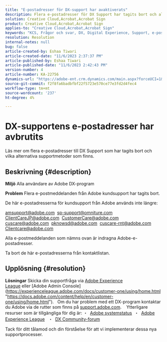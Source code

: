 ```yaml
---
title: "E-postadresser för DX-support har avaktiverats"
description: Flera e-postadresser för DX Support har tagits bort och alternativa supportmetoder finns tillgängliga.
solution: Creative Cloud,Acrobat,Acrobat Sign
product: Creative Cloud,Acrobat,Acrobat Sign
applies-to: "Creative Cloud,Acrobat,Acrobat Sign"
keywords: "KCS, Frågor och svar, DX, Digital Experience, Support, e-postadresser, avvecklade, Adobe Creative Cloud, Adobe Acrobat, Adobe Acrobat Sign"
resolution: Resolution
internal-notes: null
bug: false
article-created-by: Eshaa Tiwari
article-created-date: "11/6/2023 2:37:37 PM"
article-published-by: Eshaa Tiwari
article-published-date: "11/6/2023 2:42:43 PM"
version-number: 4
article-number: KA-22756
dynamics-url: "https://adobe-ent.crm.dynamics.com/main.aspx?forceUCI=1&pagetype=entityrecord&etn=knowledgearticle&id=11199a01-b27c-ee11-8179-6045bd006793"
source-git-commit: f2f8fa6badbfbf22f5723e570ce77e3fd2d4fec4
workflow-type: tm+mt
source-wordcount: '237'
ht-degree: 4%

---
```


# DX-supportens e-postadresser har avbrutits


Läs mer om flera e-postadresser till DX Support som har tagits bort och vilka alternativa supportmetoder som finns.

## Beskrivning {#description}


<b>Miljö</b>
Alla användare av Adobe DX-program

<b>Problem</b>
Flera e-postmeddelanden från Adobe kundsupport har tagits bort.

De här e-postadresserna för kundsupport från Adobe används inte längre:

[amsupport@adobe.com](mailto:amsupport@adobe.com) 
[sp-support@omniture.com](mailto:sp-support@omniture.com) 
[ClientCareJP@adobe.com](mailto:ClientCareJP@adobe.com) 
[CustomerCare@adobe.com](mailto:CustomerCare@adobe.com) 
[cuscare@adobe.com](mailto:cuscare@adobe.com) 
[pknowsd@adobe.com](mailto:pknowsd@adobe.com) 
[cuscare-rnt@adobe.com](mailto:cuscare-rnt@adobe.com) 
[Clientcare@adobe.com](mailto:Clientcare@adobe.com)

Alla e-postmeddelanden som nämns ovan är indragna Adobe-e-postadresser.

Ta bort de här e-postadresserna från kontaktlistan.




## Upplösning {#resolution}


<b>Lösningar</b>
Skicka din supportfråga via [Adobe Experience League](https://experienceleague.adobe.com/?support-solution=General&amp;amp;support-tab=home#support "https://experienceleague.adobe.com/?support-solution=General&amp;amp;support-tab=home#support") eller [Adobe Admin Console](https://experienceleague.adobe.com/docs/customer-one/using/home.html "https://docs.adobe.com/content/help/en/customer-one/using/home.html").
 
Om du har problem med ett DX-program kontaktar du Adobe via de rutter som finns på [support.adobe.com](https://helpx.adobe.com/support.html "http://support.adobe.com/").
  
Ytterligare resurser som är tillgängliga för dig är: ・  [Adobe systemstatus](https://status.adobe.com/ "https://status.adobe.com/") 
・  [Adobe Experience League](https://experienceleague.adobe.com/?support-solution=General#support "https://experienceleague.adobe.com/?support-solution=General#support")  
・  [DX Community-forum](https://experienceleaguecommunities.adobe.com/ "https://experienceleaguecommunities.adobe.com/")

Tack för ditt tålamod och din förståelse för att vi implementerar dessa nya supportprocesser.
